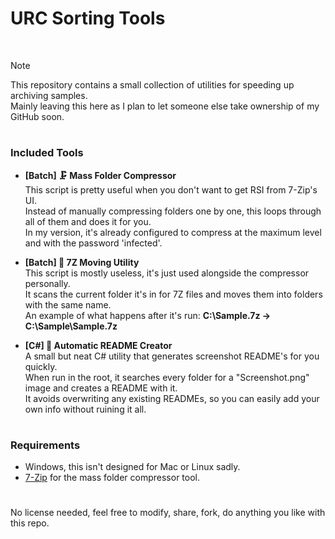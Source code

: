<h1>URC Sorting Tools</h1><br>

> [!NOTE]  
> This repository contains a small collection of utilities for speeding up archiving samples.  
> Mainly leaving this here as I plan to let someone else take ownership of my GitHub soon.  

<h1></h1>

### Included Tools
- **[Batch] 🗜️ Mass Folder Compressor**  
  This script is pretty useful when you don't want to get RSI from 7-Zip's UI.  
  Instead of manually compressing folders one by one, this loops through all of them and does it for you.  
  In my version, it's already configured to compress at the maximum level and with the password 'infected'.  
  
- **[Batch] 📁 7Z Moving Utility**  
  This script is mostly useless, it's just used alongside the compressor personally.  
  It scans the current folder it's in for 7Z files and moves them into folders with the same name.  
  An example of what happens after it's run: **C:\Sample.7z → C:\Sample\Sample.7z**  
  
- **[C#] 📜 Automatic README Creator**  
  A small but neat C# utility that generates screenshot README's for you quickly.  
  When run in the root, it searches every folder for a "Screenshot.png" image and creates a README with it.  
  It avoids overwriting any existing READMEs, so you can easily add your own info without ruining it all.  
  
<h1></h1>

### Requirements
- Windows, this isn't designed for Mac or Linux sadly.  
- [7-Zip](https://www.7-zip.org/download.html) for the mass folder compressor tool.  

<h1></h1>

No license needed, feel free to modify, share, fork, do anything you like with this repo.
